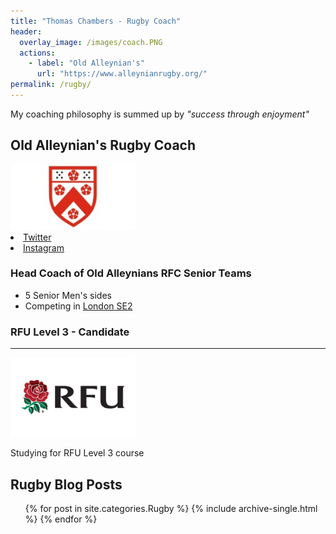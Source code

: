 ```yaml
---
title: "Thomas Chambers - Rugby Coach"
header:
  overlay_image: /images/coach.PNG
  actions:
    - label: "Old Alleynian's"
      url: "https://www.alleynianrugby.org/"
permalink: /rugby/
---
```


My coaching philosophy is summed up by _"success through enjoyment"_

## Old Alleynian's Rugby Coach

<a href="https://www.alleynianrugby.org/">
<img src="/images/OAs.jpg" alt="RFU" width="200" class="align-center"/>
</a>

<li>
  <a href="https://twitter.com/Oldalleynians" itemprop="sameAs" rel="nofollow noopener noreferrer">
    <i class="fab fa-fw fa-twitter-square" aria-hidden="true"></i> Twitter
  </a>
</li>
<li>
  <a href="https://www.instagram.com/oldalleynians/" itemprop="sameAs" rel="nofollow noopener noreferrer">
    <i class="fab fa-fw fa-instagram" aria-hidden="true"></i> Instagram
  </a>
</li>


### Head Coach of Old Alleynians RFC Senior Teams
- 5 Senior Men's sides
- Competing in [London SE2](https://www.englandrugby.com/fixtures-and-results/search-results?competition=261&division=21517&season=2019-2020#table "London SE2")


### RFU Level 3 - Candidate

---

<img src="/images/RFU.jfif" alt="RFU" width="200" class="align-center"/>

Studying for RFU Level 3 course

## Rugby Blog Posts
<ul>{% for post in site.categories.Rugby %}
    {% include archive-single.html %}
{% endfor %}</ul>
